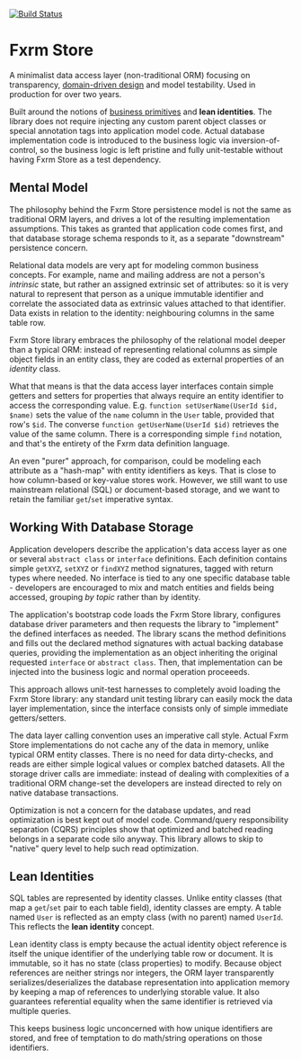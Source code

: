 

[![Build Status](https://travis-ci.org/fxrm/fxrm-store.png?branch=master)](https://travis-ci.org/fxrm/fxrm-store)

Fxrm Store
==========

A minimalist data access layer (non-traditional ORM) focusing on transparency, [domain-driven design](http://www.infoq.com/presentations/model-to-work-evans) and model testability. Used in production for over two years.

Built around the notions of [business primitives](http://codebetter.com/drusellers/2010/01/27/business-primitives-1-2/) and **lean identities**. The library does not require injecting any custom parent object classes or special annotation tags into application model code. Actual database implementation code is introduced to the business logic via inversion-of-control, so the business logic is left pristine and fully unit-testable without having Fxrm Store as a test dependency.

## Mental Model

The philosophy behind the Fxrm Store persistence model is not the same as traditional ORM layers, and drives a lot of the resulting implementation assumptions. This takes as granted that application code comes first, and that database storage schema responds to it, as a separate "downstream" persistence concern.

Relational data models are very apt for modeling common business concepts. For example, name and mailing address are not a person's *intrinsic* state, but rather an assigned extrinsic set of attributes: so it is very natural to represent that person as a unique immutable identifier and correlate the associated data as extrinsic values attached to that identifier. Data exists in relation to the identity: neighbouring columns in the same table row.

Fxrm Store library embraces the philosophy of the relational model deeper than a typical ORM: instead of representing relational columns as simple object fields in an entity class, they are coded as external properties of an *identity* class.

What that means is that the data access layer interfaces contain simple getters and setters for properties that always require an entity identifier to access the corresponding value. E.g. `function setUserName(UserId $id, $name)` sets the value of the `name` column in the `User` table, provided that row's `$id`. The converse `function getUserName(UserId $id)` retrieves the value of the same column. There is a corresponding simple `find` notation, and that's the entirety of the Fxrm data definition language.

An even "purer" approach, for comparison, could be modeling each attribute as a "hash-map" with entity identifiers as keys. That is close to how column-based or key-value stores work. However, we still want to use mainstream relational (SQL) or document-based storage, and we want to retain the familiar `get`/`set` imperative syntax.

## Working With Database Storage

Application developers describe the application's data access layer as one or several `abstract class` or `interface` definitions. Each definition contains simple `getXYZ`, `setXYZ` or `findXYZ` method signatures, tagged with return types where needed. No interface is tied to any one specific database table - developers are encouraged to mix and match entities and fields being accessed, grouping *by topic* rather than by identity.

The application's bootstrap code loads the Fxrm Store library, configures database driver parameters and then requests the library to "implement" the defined interfaces as needed. The library scans the method definitions and fills out the declared method signatures with actual backing database queries, providing the implementation as an object inheriting the original requested `interface` or `abstract class`. Then, that implementation can be injected into the business logic and normal operation proceeeds.

This approach allows unit-test harnesses to completely avoid loading the Fxrm Store library: any standard unit testing library can easily mock the data layer implementation, since the interface consists only of simple immediate getters/setters.

The data layer calling convention uses an imperative call style. Actual Fxrm Store implementations do not cache any of the data in memory, unlike typical ORM entity classes. There is no need for data dirty-checks, and reads are either simple logical values or complex batched datasets. All the storage driver calls are immediate: instead of dealing with complexities of a traditional ORM change-set the developers are instead directed to rely on native database transactions.

Optimization is not a concern for the database updates, and read optimization is best kept out of model code. Command/query responsibility separation (CQRS) principles show that optimized and batched reading belongs in a separate code silo anyway. This library allows to skip to "native" query level to help such read optimization.

## Lean Identities

SQL tables are represented by identity classes. Unlike entity classes (that map a `get`/`set` pair to each table field), identity classes are empty. A table named `User` is reflected as an empty class (with no parent) named `UserId`. This reflects the **lean identity** concept.

Lean identity class is empty because the actual identity object reference is itself the unique identifier of the underlying table row or document. It is immutable, so it has no state (class properties) to modify. Because object references are neither strings nor integers, the ORM layer transparently serializes/deserializes the database representation into application memory by keeping a map of references to underlying storable value. It also guarantees referential equality when the same identifier is retrieved via multiple queries.

This keeps business logic unconcerned with how unique identifiers are stored, and free of temptation to do math/string operations on those identifiers.
